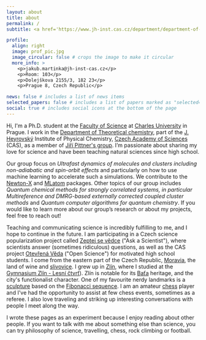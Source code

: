```yaml
---
layout: about
title: about
permalink: /
subtitle: <a href='https://www.jh-inst.cas.cz/department/department-of-theoretical-chemistry#department'>J. Heyrovský Institute of Physical Chemistry, Academy of Sciences of the Czech Republic</a><br><a href='https://physchem.cz/'>Department of Physical and Macromolecular Chemistry, Faculty of Sciences, Charles University</a>.

profile:
  align: right
  image: prof_pic.jpg
  image_circular: false # crops the image to make it circular
  more_info: >
    <p>jakub.martinka@jh-inst-cas.cz</p>
    <p>Room: 103</p>
    <p>Dolejškova 2155/3, 182 23</p>
    <p>Prague 8, Czech Republic</p>

news: false # includes a list of news items
selected_papers: false # includes a list of papers marked as "selected={true}"
social: true # includes social icons at the bottom of the page
---
```


Hi, I'm a Ph.D. student at the [Faculty of Science](https://natur.cuni.cz/en) at [Charles University](https://en.wikipedia.org/wiki/Charles_University) in Prague. I work in the [Department of Theoretical chemistry](https://www.jh-inst.cas.cz/department/department-of-theoretical-chemistry#department), part of the [J. Heyrovský](https://en.wikipedia.org/wiki/Jaroslav_Heyrovsk%C3%BD) Institute of Physical Chemistry, [Czech Academy of Sciences](https://www.avcr.cz/en/) (CAS), as a member of [Jiří Pittner's group](https://www.jh-inst.cas.cz/~pittner/). I’m passionate about sharing my love for science and have been teaching natural sciences since high school. 

Our group focus on *Ultrafast dynamics of molecules and clusters including non-adiabatic and spin-orbit effects* and particularly on how to use machine learning to accelerate such a simulations. We contribute to the [Newton-X](https://newtonx.org/) and [MLatom](http://mlatom.com/) packages. Other topics of our group includes *Quantum chemical methods for strongly correlated systems, in particular Multireference and DMRG-based externally corrected coupled cluster methods* and *Quantum computer algorithms for quantum chemistry*.
If you would like to learn more about our group’s research  or about my projects, feel free to reach out!

Teaching and communicating science is incredibly fulfilling to me, and I hope to continue in the future.
I am participating in a Czech science popularization project called [Zeptej se vědce](https://zeptejsevedce.cz/) ("Ask a Scientist"), where scientists answer (sometimes ridiculous) questions, as well as the CAS project [Otevřená Věda](https://www.otevrenaveda.cz/cs/index.html) ("Open Science") for motivated high school students. I come from the eastern part of the Czech Republic, [Moravia](https://en.wikipedia.org/wiki/Moravia), the land of wine and [slivovice](https://en.wikipedia.org/wiki/Slivovitz). I grew up in [Zlín](https://en.wikipedia.org/wiki/Zl%C3%ADn), where I studied at the [Gymnasium Zlín - Lesní čtvrť](https://www.gymzl.cz/en/)). Zlín is notable for its [Baťa](https://en.wikipedia.org/wiki/Bata_Corporation) heritage, and the city's functionalist character. One of my favourite nerdy landmarks is a [sculpture](https://www.google.com/search?q=velk%C3%BD+fibonacci&client=firefox-b-d&sxsrf=ALiCzsZIh4h6ZRc-rxthav5tN6aC8Z3LgA:1669505332124&source=lnms&tbm=isch&sa=X&ved=2ahUKEwj8g5aCgM37AhVcSPEDHcnbAFEQ_AUoAXoECAEQAw&biw=948&bih=895&dpr=1) based on the [Fibonacci sequence](https://en.wikipedia.org/wiki/Fibonacci_number). I am an amateur [chess](https://lichess.org/@/JakeFox) player and I've had the opportunity to assist at few chess events, sometimes as a referee. I also love traveling and striking up interesting conversations with people I meet along the way.

I wrote these pages as an experiment because I enjoy reading about other people. If you want to talk with me about something else than science, you can try philosophy of science, travelling, chess, rock climbing or football.

